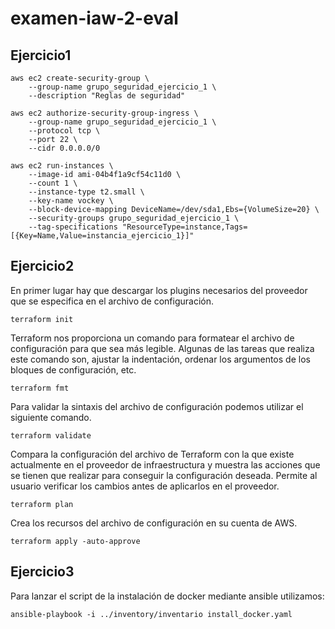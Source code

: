 # examen-iaw-2-eval  
## Ejercicio1  
```
aws ec2 create-security-group \
    --group-name grupo_seguridad_ejercicio_1 \
    --description "Reglas de seguridad"
```
```
aws ec2 authorize-security-group-ingress \
    --group-name grupo_seguridad_ejercicio_1 \
    --protocol tcp \
    --port 22 \
    --cidr 0.0.0.0/0
```
```
aws ec2 run-instances \
    --image-id ami-04b4f1a9cf54c11d0 \
    --count 1 \
    --instance-type t2.small \
    --key-name vockey \
    --block-device-mapping DeviceName=/dev/sda1,Ebs={VolumeSize=20} \
    --security-groups grupo_seguridad_ejercicio_1 \
    --tag-specifications "ResourceType=instance,Tags=[{Key=Name,Value=instancia_ejercicio_1}]"
```

## Ejercicio2  
En primer lugar hay que descargar los plugins necesarios del proveedor que se especifica en el archivo de configuración.
```
terraform init
```

Terraform nos proporciona un comando para formatear el archivo de configuración para que sea más legible. Algunas de las tareas que realiza este comando son, ajustar la indentación, ordenar los argumentos de los bloques de configuración, etc.
```
terraform fmt
```
Para validar la sintaxis del archivo de configuración podemos utilizar el siguiente comando.
```
terraform validate
```

Compara la configuración del archivo de Terraform con la que existe actualmente en el proveedor de infraestructura y muestra las acciones que se tienen que realizar para conseguir la configuración deseada. Permite al usuario verificar los cambios antes de aplicarlos en el proveedor.
```
terraform plan
```

Crea los recursos del archivo de configuración en su cuenta de AWS.
```
terraform apply -auto-approve
```

## Ejercicio3  
Para lanzar el script de la instalación de docker mediante ansible utilizamos:
```
ansible-playbook -i ../inventory/inventario install_docker.yaml
```
